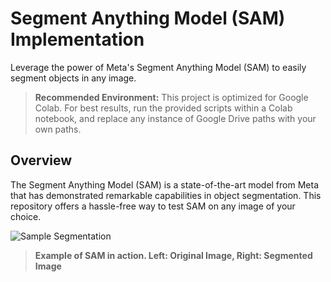 # Segment Anything Model (SAM) Implementation
Leverage the power of Meta's Segment Anything Model (SAM) to easily segment objects in any image.

> **Recommended Environment:** This project is optimized for Google Colab. For best results, run the provided scripts within a Colab notebook, and replace any instance of Google Drive paths with your own paths.

## Overview

The Segment Anything Model (SAM) is a state-of-the-art model from Meta that has demonstrated remarkable capabilities in object segmentation. This repository offers a hassle-free way to test SAM on any image of your choice.

![Sample Segmentation](<https://github.com/BlendiBylygbashi-eng/SAM-Simple-Segmentation/issues/1#issue-1860467958>)

> **Example of SAM in action. Left: Original Image, Right: Segmented Image**
